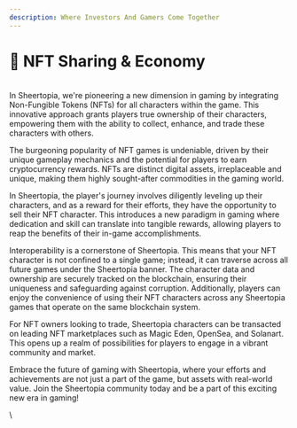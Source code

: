 ```yaml
---
description: Where Investors And Gamers Come Together
---
```


# 🎨 NFT Sharing & Economy

\
In Sheertopia, we're pioneering a new dimension in gaming by integrating Non-Fungible Tokens (NFTs) for all characters within the game. This innovative approach grants players true ownership of their characters, empowering them with the ability to collect, enhance, and trade these characters with others.

The burgeoning popularity of NFT games is undeniable, driven by their unique gameplay mechanics and the potential for players to earn cryptocurrency rewards. NFTs are distinct digital assets, irreplaceable and unique, making them highly sought-after commodities in the gaming world.

In Sheertopia, the player's journey involves diligently leveling up their characters, and as a reward for their efforts, they have the opportunity to sell their NFT character. This introduces a new paradigm in gaming where dedication and skill can translate into tangible rewards, allowing players to reap the benefits of their in-game accomplishments.

Interoperability is a cornerstone of Sheertopia. This means that your NFT character is not confined to a single game; instead, it can traverse across all future games under the Sheertopia banner. The character data and ownership are securely tracked on the blockchain, ensuring their uniqueness and safeguarding against corruption. Additionally, players can enjoy the convenience of using their NFT characters across any Sheertopia games that operate on the same blockchain system.

For NFT owners looking to trade, Sheertopia characters can be transacted on leading NFT marketplaces such as Magic Eden, OpenSea, and Solanart. This opens up a realm of possibilities for players to engage in a vibrant community and market.

Embrace the future of gaming with Sheertopia, where your efforts and achievements are not just a part of the game, but assets with real-world value. Join the Sheertopia community today and be a part of this exciting new era in gaming!

\
